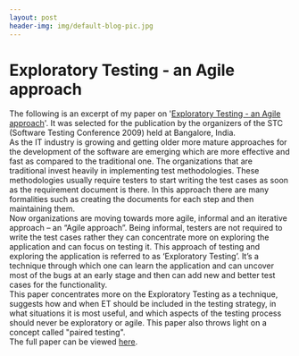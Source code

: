 ```yaml
---
layout: post
header-img: img/default-blog-pic.jpg
---
```


# Exploratory Testing - an Agile approach

The following is an excerpt of my paper on '[Exploratory Testing - an Agile approach](/wp-content/uploads/2009/11/Exploratory-Testing-an-Agile-approach.pdf)'. It was selected for the publication by the organizers of the STC (Software Testing Conference 2009) held at Bangalore, India.  
As the IT industry is growing and getting older more mature approaches for the development of the software are emerging which are more effective and fast as compared to the traditional one. The organizations that are traditional invest heavily in implementing test methodologies. These methodologies usually require testers to start writing the test cases as soon as the requirement document is there. In this approach there are many formalities such as creating the documents for each step and then maintaining them.  
Now organizations are moving towards more agile, informal and an iterative approach – an “Agile approach”. Being informal, testers are not required to write the test cases rather they can concentrate more on exploring the application and can focus on testing it. This approach of testing and exploring the application is referred to as ‘Exploratory Testing’. It’s a technique through which one can learn the application and can uncover most of the bugs at an early stage and then can add new and better test cases for the functionality.  
This paper concentrates more on the Exploratory Testing as a technique, suggests how and when ET should be included in the testing strategy, in what situations it is most useful, and which aspects of the testing process should never be exploratory or agile. This paper also throws light on a concept called "paired testing".  
The full paper can be viewed [here](/wp-content/uploads/2009/11/Exploratory-Testing-an-Agile-approach.pdf).